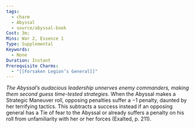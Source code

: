 ```yaml
---
tags:
  - charm
  - Abyssal
  - source/abyssal-book
Cost: 3m; 
Mins: War 2, Essence 1
Type: Supplemental
Keywords:
  - None
Duration: Instant
Prerequisite Charms:
  - "[[Forsaken Legion’s General]]"
---
```

*The Abyssal’s audacious leadership unnerves enemy commanders, making them second guess time-tested strategies.*
When the Abyssal makes a Strategic Maneuver roll, opposing penalties suffer a −1 penalty, daunted by her terrifying tactics. This subtracts a success instead if an opposing general has a Tie of fear to the Abyssal or already suffers a penalty on his roll from unfamiliarity with her or her forces (Exalted, p.
211).